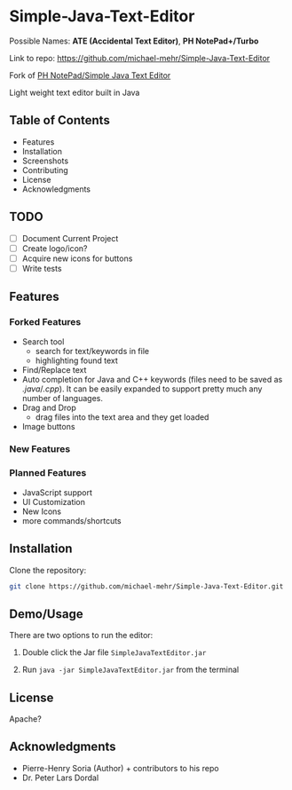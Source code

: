 # Simple-Java-Text-Editor

Possible Names: **ATE (Accidental Text Editor)**, **PH NotePad+/Turbo**

Link  to repo: https://github.com/michael-mehr/Simple-Java-Text-Editor

Fork of [PH NotePad/Simple Java Text Editor](https://github.com/pH-7/Simple-Java-Text-Editor)

Light weight text editor built in Java

## Table of Contents

- Features
- Installation
- Screenshots
- Contributing
- License
- Acknowledgments

## TODO

- [ ] Document Current Project
- [ ] Create logo/icon?
- [ ] Acquire new icons for buttons
- [ ] Write tests

## Features

### Forked Features

- Search tool
  - search for text/keywords in file
  - highlighting found text
- Find/Replace text
- Auto completion for Java and C++ keywords (files need to be saved as _.java_/_.cpp_). It can be easily expanded to support pretty much any number of languages.
- Drag and Drop 
  - drag files into the text area and they get loaded
- Image buttons

### New Features

### Planned Features

- JavaScript support
- UI Customization
- New Icons
- more commands/shortcuts

## Installation

Clone the repository:

```bash
git clone https://github.com/michael-mehr/Simple-Java-Text-Editor.git
```

## Demo/Usage

There are two options to run the editor:

1. Double click the Jar file `SimpleJavaTextEditor.jar`

2. Run `java -jar SimpleJavaTextEditor.jar` from the terminal

## License

Apache?

## Acknowledgments

- Pierre-Henry Soria (Author) + contributors to his repo
- Dr. Peter Lars Dordal
